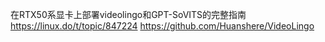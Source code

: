 在RTX50系显卡上部署videolingo和GPT-SoVITS的完整指南
https://linux.do/t/topic/847224
https://github.com/Huanshere/VideoLingo
